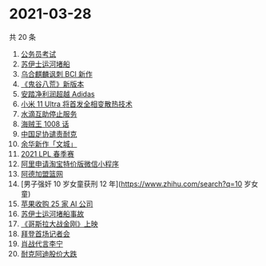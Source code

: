 # 2021-03-28

共 20 条

<!-- BEGIN ZHIHUSEARCH -->
<!-- 最后更新时间 Sun Mar 28 2021 21:08:38 GMT+0800 (China Standard Time) -->
1. [公务员考试](https://www.zhihu.com/search?q=公务员)
1. [苏伊士运河堵船](https://www.zhihu.com/search?q=苏伊士运河)
1. [乌合麒麟讽刺 BCI 新作](https://www.zhihu.com/search?q=乌合麒麟)
1. [《鬼谷八荒》新版本](https://www.zhihu.com/search?q=鬼谷八荒)
1. [安踏净利润超越 Adidas](https://www.zhihu.com/search?q=安踏净利润)
1. [小米 11 Ultra 将首发全相变散热技术](https://www.zhihu.com/search?q=小米11ultra)
1. [水滴互助停止服务](https://www.zhihu.com/search?q=水滴关停)
1. [海贼王 1008 话](https://www.zhihu.com/search?q=海贼王)
1. [中国足协谴责耐克](https://www.zhihu.com/search?q=足协)
1. [余华新作「文城」](https://www.zhihu.com/search?q=余华)
1. [2021 LPL 春季赛](https://www.zhihu.com/search?q=tes)
1. [阿里申请淘宝特价版微信小程序](https://www.zhihu.com/search?q=淘宝特价版)
1. [阿德加盟篮网](https://www.zhihu.com/search?q=阿德)
1. [男子强奸 10 岁女童获刑 12 年](https://www.zhihu.com/search?q=10 岁女童)
1. [苹果收购 25 家 AI 公司](https://www.zhihu.com/search?q=苹果收购)
1. [苏伊士运河堵船事故](https://www.zhihu.com/search?q=苏伊士运河)
1. [《哥斯拉大战金刚》上映](https://www.zhihu.com/search?q=哥斯拉大战金刚)
1. [拜登首场记者会](https://www.zhihu.com/search?q=拜登)
1. [肖战代言李宁](https://www.zhihu.com/search?q=肖战)
1. [耐克阿迪股价大跌](https://www.zhihu.com/search?q=耐克阿迪)
<!-- END ZHIHUSEARCH -->
